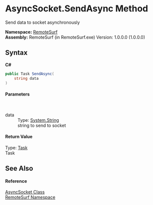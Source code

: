# AsyncSocket.SendAsync Method 
 

Send data to socket asynchronously

**Namespace:**&nbsp;<a href="N_RemoteSurf">RemoteSurf</a><br />**Assembly:**&nbsp;RemoteSurf (in RemoteSurf.exe) Version: 1.0.0.0 (1.0.0.0)

## Syntax

**C#**<br />
``` C#
public Task SendAsync(
	string data
)
```


#### Parameters
&nbsp;<dl><dt>data</dt><dd>Type: <a href="http://msdn2.microsoft.com/en-us/library/s1wwdcbf" target="_blank">System.String</a><br />string to send to socket</dd></dl>

#### Return Value
Type: <a href="http://msdn2.microsoft.com/en-us/library/dd235678" target="_blank">Task</a><br />Task

## See Also


#### Reference
<a href="T_RemoteSurf_AsyncSocket">AsyncSocket Class</a><br /><a href="N_RemoteSurf">RemoteSurf Namespace</a><br />
